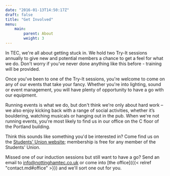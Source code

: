 ```yaml
---
date: "2016-01-13T14:50:17Z"
draft: false
title: "Get Involved"
menu:
    main:
        parent: About
        weight: 3
---
```


In TEC, we're all about getting stuck in. We hold two Try-It sessions annually to give new and potential members a chance to get a feel for what we do. Don't worry if you've never done anything like this before - training will be provided.

Once you've been to one of the Try-It sessions, you're welcome to come on any of our events that take your fancy. Whether you're into lighting, sound or event management, you will have plenty of opportunity to have a go with our equipment.

Running events is what we do, but don't think we're only about hard work – we also enjoy kicking back with a range of social activities, whether it’s bouldering, watching musicals or hanging out in the pub. When we're not running events, you're most likely to find us in our office on the C floor of the Portland building.

Think this sounds like something you'd be interested in? Come find us on the [Students' Union website](http://www.su.nottingham.ac.uk/student-media-groups/TEC/); membership is free for any member of the Students' Union.

Missed one of our induction sessions but still want to have a go? Send an email to [info@nottinghamtec.co.uk](mailto:info@nottinghamtec.co.uk) or come into [the office]({{< relref "contact.md#office" >}}) and we'll sort one out for you. 
